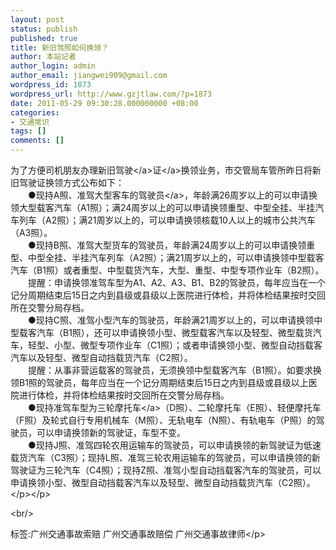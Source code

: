 ```yaml
---
layout: post
status: publish
published: true
title: 新旧驾照如何换领？
author: 本站记者
author_login: admin
author_email: jiangwei909@gmail.com
wordpress_id: 1873
wordpress_url: http://www.gzjtlaw.com/?p=1873
date: 2011-05-29 09:30:28.000000000 +08:00
categories:
- 交通常识
tags: []
comments: []
---
```

<p>为了方便司机朋友办理新旧<a><a>驾驶<&#47;a>证<&#47;a>换领业务，市交管局车管所昨日将新旧驾驶证换领方式公布如下： <br>　　●现持A照、准驾大型客车的<a>驾驶员<&#47;a>，年龄满26周岁以上的可以申请换领大型载客汽车（A1照）；满24周岁以上的可以申请换领重型、中型全挂、半挂汽车列车（A2照）；满21周岁以上的，可以申请换领核载10人以上的城市公共汽车（A3照）。 <br>　　●现持B照、准驾大型货车的驾驶员，年龄满24周岁以上的可以申请换领重型、中型全挂、半挂汽车列车（A2照）；满21周岁以上的，可以申请换领中型载客汽车（B1照）或者重型、中型载货汽车，大型、重型、中型专项作业车（B2照）。 <br>　　提醒：申请换领准驾车型为A1、A2、A3、B1、B2的驾驶员，每年应当在一个记分周期结束后15日之内到县级或县级以上医院进行体检，并将体检结果按时交回所在交警分局存档。 <br>　　●现持C照、准驾小型汽车的驾驶员，年龄满21周岁以上的，可以申请换领中型载客汽车（B1照），还可以申请换领小型、微型载客汽车以及轻型、微型载货汽车，轻型、小型、微型专项作业车（C1照）；或者申请换领小型、微型自动挡载客汽车以及轻型、微型自动挡载货汽车（C2照）。 <br>　　提醒：从事非营运载客的驾驶员，无须换领中型载客汽车（B1照）。如要求换领B1照的驾驶员，每年应当在一个记分周期结束后15日之内到县级或县级以上医院进行体检，并将体检结果按时交回所在交警分局存档。 <br>　　●现持准驾车型为三轮<a>摩托车<&#47;a>（D照）、二轮摩托车（E照）、轻便摩托车（F照）及轮式自行专用机械车（M照）、无轨电车（N照）、有轨电车（P照）的驾驶员，可以申请换领新的驾驶证，车型不变。 <br>　　●现持J照、准驾四轮农用运输车的驾驶员，可以申请换领的新驾驶证为低速载货汽车（C3照）；现持L照、准驾三轮农用运输车的驾驶员，可以申请换领的新驾驶证为三轮汽车（C4照）；现持Z照、准驾小型自动挡载客汽车的驾驶员，可以申请换领小型、微型自动挡载客汽车以及轻型、微型自动挡载货汽车（C2照）。<&#47;p><&#47;p><br&#47;><p>标签:广州交通事故索赔 广州交通事故赔偿 广州交通事故律师<&#47;p>
